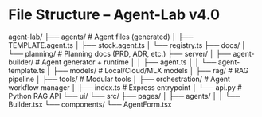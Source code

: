# File Structure – Agent-Lab v4.0
agent-lab/
├── agents/                 # Agent files (generated)
│   ├── TEMPLATE.agent.ts
│   ├── stock.agent.ts
│   └── registry.ts
├── docs/
│   └── planning/           # Planning docs (PRD, ADR, etc.)
├── server/
│   ├── agent-builder/      # Agent generator + runtime
│   │   ├── agent.ts
│   │   └── agent-template.ts
│   ├── models/             # Local/Cloud/MLX models
│   ├── rag/                # RAG pipeline
│   ├── tools/              # Modular tools
│   ├── orchestration/      # Agent workflow manager
│   ├── index.ts            # Express entrypoint
│   └── api.py              # Python RAG API
└── ui/
└── src/
├── pages/
│   ├── agents/
│   │   └── Builder.tsx
└── components/
└── AgentForm.tsx

